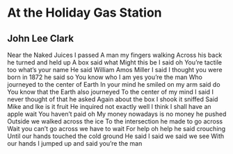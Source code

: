 # At the Holiday Gas Station
## John Lee Clark
Near the Naked Juices I passed
A man my fingers walking
Across his back he turned and held up
A box said what
Might this be I said oh
You’re tactile too what’s your name
He said William Amos Miller I said
I thought you were born in 1872 he said so
You know who I am yes you’re the man
Who journeyed to the center of Earth
In your mind he smiled on my arm said do
You know that the Earth also journeyed
To the center of my mind I said
I never thought of that he asked
Again about the box I shook it sniffed
Said Mike and Ike is it fruit
He inquired not exactly well
I think I shall have an apple wait
You haven’t paid oh
My money nowadays is no money he pushed
Outside we walked across the ice
To the intersection he made to go across
Wait you can’t go across we have to wait
For help oh help he said crouching
Until our hands touched the cold ground
He said I said we said we see
With our hands I jumped up and said you’re the man